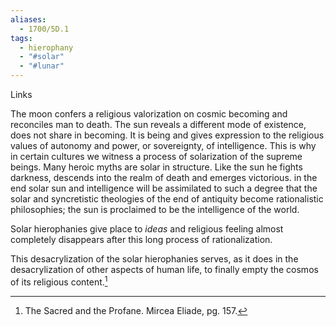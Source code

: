 ```yaml
---
aliases:
  - 1700/5D.1
tags:
  - hierophany
  - "#solar"
  - "#lunar"
---
```

Links

The moon confers a religious valorization on cosmic becoming and reconciles man to death. The sun reveals a different mode of existence, does not share in becoming. It is being and gives expression to the religious values of autonomy and power, or sovereignty, of intelligence. This is why in certain cultures we witness a process of solarization of the supreme beings. Many heroic myths are solar in structure. Like the sun he fights darkness, descends into the realm of death and emerges victorious. in the end solar sun and intelligence will be assimilated to such a degree that the solar and syncretistic theologies of the end of antiquity become rationalistic philosophies; the sun is proclaimed to be the intelligence of the world. 

Solar hierophanies give place to *ideas* and religious feeling almost completely disappears after this long process of rationalization. 

This desacrylization of the solar hierophanies serves, as it does in the desacrylization of other aspects of human life, to finally empty the cosmos of its religious content.[^1]

[^1]: The Sacred and the Profane. Mircea Eliade, pg. 157. 
